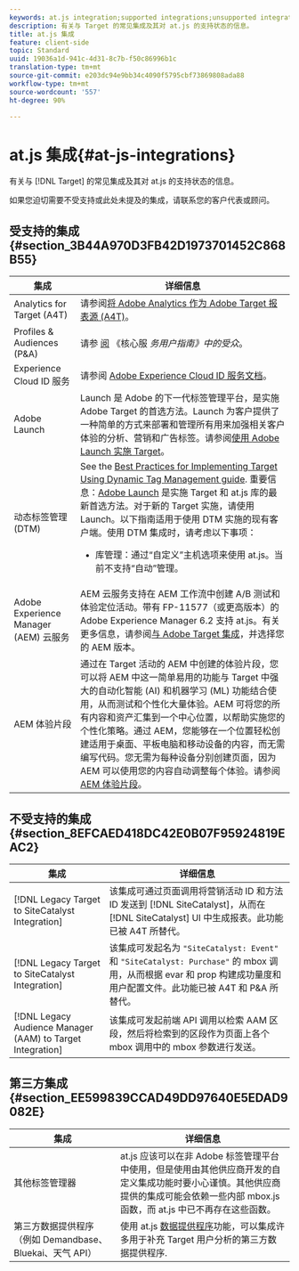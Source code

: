 ```yaml
---
keywords: at.js integration;supported integrations;unsupported integrations;third party integrations
description: 有关与 Target 的常见集成及其对 at.js 的支持状态的信息。
title: at.js 集成
feature: client-side
topic: Standard
uuid: 19036a1d-941c-4d31-8c7b-f50c86996b1c
translation-type: tm+mt
source-git-commit: e203dc94e9bb34c4090f5795cbf73869808ada88
workflow-type: tm+mt
source-wordcount: '557'
ht-degree: 90%

---
```



# at.js 集成{#at-js-integrations}

有关与 [!DNL Target] 的常见集成及其对 at.js 的支持状态的信息。

如果您迫切需要不受支持或此处未提及的集成，请联系您的客户代表或顾问。

## 受支持的集成 {#section_3B44A970D3FB42D1973701452C868B55}

| 集成 | 详细信息 |
|--- |--- |
| Analytics for Target (A4T) | 请参阅[将 Adobe Analytics 作为 Adobe Target 报表源 (A4T)](../../../c-integrating-target-with-mac/a4t/a4t.md#concept_7540C8C04259434AB6EE33B09F47A1DE)。 |
| Profiles &amp; Audiences (P&amp;A) | 请参 [阅](https://docs.adobe.com/content/help/en/core-services/interface/audiences/audience-library.html) 《核心服 *务用户指南》中的受众*。 |
| Experience Cloud ID 服务 | 请参阅 [Adobe Experience Cloud ID 服务文档](https://docs.adobe.com/content/help/en/id-service/using/home.html)。 |
| Adobe Launch | Launch 是 Adobe 的下一代标签管理平台，是实施 Adobe Target 的首选方法。Launch 为客户提供了一种简单的方式来部署和管理所有用来加强相关客户体验的分析、营销和广告标签。请参阅[使用 Adobe Launch 实施 Target](../../../c-implementing-target/c-implementing-target-for-client-side-web/how-to-deployatjs/cmp-implementing-target-using-adobe-launch.md#topic_5234DDAEB0834333BD6BA1B05892FC25)。 |
| 动态标签管理 (DTM) | See the [Best Practices for Implementing Target Using Dynamic Tag Management guide](https://docs.adobe.com/content/help/en/dtm/implementing/overview.html).   重要信息：[Adobe Launch](../../../c-implementing-target/c-implementing-target-for-client-side-web/how-to-deployatjs/cmp-implementing-target-using-adobe-launch.md#topic_5234DDAEB0834333BD6BA1B05892FC25) 是实施 Target 和 at.js 库的最新首选方法。对于新的 Target 实施，请使用 Launch。以下指南适用于使用 DTM 实施的现有客户端。使用 DTM 集成时，请考虑以下事项： <ul><li>库管理：通过“自定义”主机选项来使用 at.js。当前不支持“自动”管理。 </li></ul> |
| Adobe Experience Manager (AEM) 云服务 | AEM 云服务支持在 AEM 工作流中创建 A/B 测试和体验定位活动。带有 FP-11577（或更高版本）的 Adobe Experience Manager 6.2 支持 at.js。有关更多信息，请参阅[与 Adobe Target 集成](https://helpx.adobe.com/experience-manager/6-2/sites/administering/using/target.html)，并选择您的 AEM 版本。 |
| AEM 体验片段 | 通过在 Target 活动的 AEM 中创建的体验片段，您可以将 AEM 中这一简单易用的功能与 Target 中强大的自动化智能 (AI) 和机器学习 (ML) 功能结合使用，从而测试和个性化大量体验。AEM 可将您的所有内容和资产汇集到一个中心位置，以帮助实施您的个性化策略。通过 AEM，您能够在一个位置轻松创建适用于桌面、平板电脑和移动设备的内容，而无需编写代码。您无需为每种设备分别创建页面，因为 AEM 可以使用您的内容自动调整每个体验。请参阅[AEM 体验片段](../../../c-experiences/c-manage-content/aem-experience-fragments.md#topic_1E1E4EA01F074349B2CF8785387B5FE8)。 |

## 不受支持的集成 {#section_8EFCAED418DC42E0B07F95924819EAC2}

| 集成 | 详细信息 |
|--- |--- |
| [!DNL Legacy Target to SiteCatalyst Integration] | 该集成可通过页面调用将营销活动 ID 和方法 ID 发送到 [!DNL SiteCatalyst]，从而在 [!DNL SiteCatalyst] UI 中生成报表。此功能已被 A4T 所替代。 |
| [!DNL Legacy Target to SiteCatalyst Integration] | 该集成可发起名为 `"SiteCatalyst: Event"` 和 `"SiteCatalyst: Purchase"` 的 mbox 调用，从而根据 evar 和 prop 构建成功量度和用户配置文件。此功能已被 A4T 和 P&amp;A 所替代。 |
| [!DNL Legacy Audience Manager (AAM) to Target Integration] | 该集成可发起前端 API 调用以检索 AAM 区段，然后将检索到的区段作为页面上各个 mbox 调用中的 mbox 参数进行发送。 |

## 第三方集成 {#section_EE599839CCAD49DD97640E5EDAD9082E}

| 集成 | 详细信息 |
|--- |--- |
| 其他标签管理器 | at.js 应该可以在非 Adobe 标签管理平台中使用，但是使用由其他供应商开发的自定义集成功能时要小心谨慎。其他供应商提供的集成可能会依赖一些内部 mbox.js 函数，而 at.js 中已不再存在这些函数。 |
| 第三方数据提供程序（例如 Demandbase、Bluekai、天气 API） | 使用 at.js [数据提供程序](/help/c-implementing-target/c-implementing-target-for-client-side-web/targetgobalsettings.md#data-providers)功能，可以集成许多用于补充 Target 用户分析的第三方数据提供程序. |